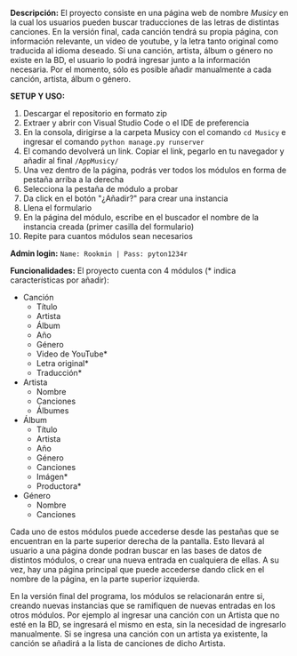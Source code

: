**Descripción:**
El proyecto consiste en una página web de nombre *Musicy* en la cual los usuarios pueden buscar traducciones de las letras de distintas canciones. En la versión final, cada canción tendrá su propia página, con información relevante, un video de youtube, y la letra tanto original como traducida al idioma deseado. Si una canción, artista, álbum o género no existe en la BD, el usuario lo podrá ingresar junto a la información necesaria. Por el momento, sólo es posible añadir manualmente a cada canción, artista, álbum o género.

**SETUP Y USO:**
1. Descargar el repositorio en formato zip
2. Extraer y abrir con Visual Studio Code o el IDE de preferencia
3. En la consola, dirigirse a la carpeta Musicy con el comando ``cd Musicy`` e ingresar el comando ``python manage.py runserver``
4. El comando devolverá un link. Copiar el link, pegarlo en tu navegador y añadir al final ``/AppMusicy/``
5. Una vez dentro de la página, podrás ver todos los módulos en forma de pestaña arriba a la derecha
6. Selecciona la pestaña de módulo a probar
7. Da click en el botón "¿Añadir?" para crear una instancia
8. Llena el formulario
9. En la página del módulo, escribe en el buscador el nombre de la instancia creada (primer casilla del formulario)
10. Repite para cuantos módulos sean necesarios

**Admin login:**
``Name: Rookmin |
Pass: pyton1234r``

**Funcionalidades:**
El proyecto cuenta con 4 módulos (* indica características por añadir):

- Canción
    - Título
    - Artista
    - Álbum
    - Año
    - Género
    - Video de YouTube*
    - Letra original*
    - Traducción*
- Artista
    - Nombre
    - Canciones
    - Álbumes
- Álbum
    - Título
    - Artista
    - Año
    - Género
    - Canciones
    - Imágen*
    - Productora*
- Género
    - Nombre
    - Canciones

Cada uno de estos módulos puede accederse desde las pestañas que se encuentran en la parte superior derecha de la pantalla. Esto llevará al usuario a una página donde podran buscar en las bases de datos de distintos módulos, o crear una nueva entrada en cualquiera de ellas. A su vez, hay una página principal que puede accederse dando click en el nombre de la página, en la parte superior izquierda.

En la versión final del programa, los módulos se relacionarán entre si, creando nuevas instancias que se ramifiquen de nuevas entradas en los otros módulos. Por ejemplo al ingresar una canción con un Artista que no esté en la BD, se ingresará el mismo en esta, sin la necesidad de ingresarlo manualmente. Si se ingresa una canción con un artista ya existente, la canción se añadirá a la lista de canciones de dicho Artista.
